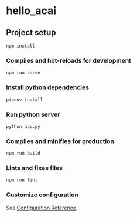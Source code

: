 # hello_acai

## Project setup
```
npm install
```

### Compiles and hot-reloads for development
```
npm run serve
```

### Install python dependencies
```
pipenv install
```

### Run python server
```
python app.py
```

### Compiles and minifies for production
```
npm run build
```

### Lints and fixes files
```
npm run lint
```

### Customize configuration
See [Configuration Reference](https://cli.vuejs.org/config/).
